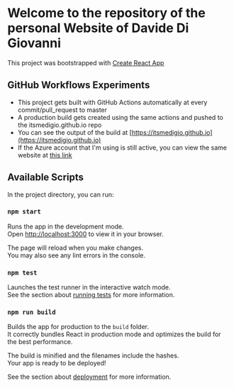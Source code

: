 # Welcome to the repository of the personal Website of Davide Di Giovanni

This project was bootstrapped with [Create React App](https://github.com/facebook/create-react-app)

## GitHub Workflows Experiments

- This project gets built with GitHub Actions automatically at every commit/pull_request to master
- A production build gets created using the same actions and pushed to the itsmedigio.github.io repo
- You can see the output of the build at [https://itsmedigio.github.io](https://itsmedigio.github.io)
- If the Azure account that I'm using is still active, you can view the same website at [this link](https://salmon-sea-00adbae03.2.azurestaticapps.net)


## Available Scripts

In the project directory, you can run:

### `npm start`

Runs the app in the development mode.\
Open [http://localhost:3000](http://localhost:3000) to view it in your browser.

The page will reload when you make changes.\
You may also see any lint errors in the console.

### `npm test`

Launches the test runner in the interactive watch mode.\
See the section about [running tests](https://facebook.github.io/create-react-app/docs/running-tests) for more information.

### `npm run build`

Builds the app for production to the `build` folder.\
It correctly bundles React in production mode and optimizes the build for the best performance.

The build is minified and the filenames include the hashes.\
Your app is ready to be deployed!

See the section about [deployment](https://facebook.github.io/create-react-app/docs/deployment) for more information.